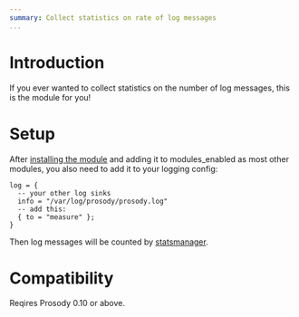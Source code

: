 ```yaml
---
summary: Collect statistics on rate of log messages
...
```


Introduction
============

If you ever wanted to collect statistics on the number of log messages,
this is the module for you!

Setup
=====

After [installing the module](https://prosody.im/doc/installing_modules)
and adding it to modules\_enabled as most other modules, you also need
to add it to your logging config:

``` {.lua}
log = {
  -- your other log sinks
  info = "/var/log/prosody/prosody.log"
  -- add this:
  { to = "measure" };
}
```

Then log messages will be counted by
[statsmanager](https://prosody.im/doc/developers/core/statsmanager).

Compatibility
=============

Reqires Prosody 0.10 or above.
